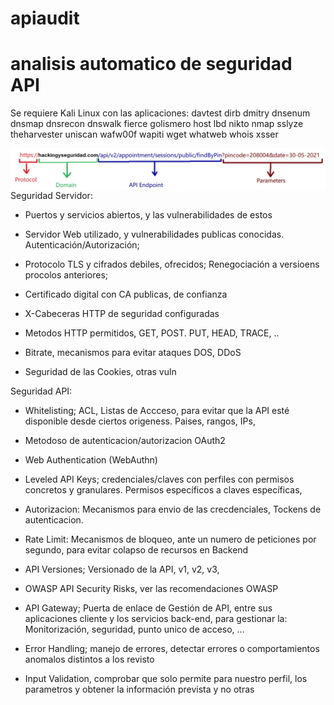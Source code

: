 # apiaudit

# analisis automatico de seguridad API

Se requiere Kali Linux con las aplicaciones: davtest dirb dmitry dnsenum dnsmap dnsrecon dnswalk fierce golismero host lbd nikto nmap sslyze theharvester uniscan wafw00f wapiti wget whatweb whois xsser


<img style="float:left" alt="API sintaxis" src="https://github.com/hackingyseguridad/apiaudit/blob/main/api.png">

Seguridad Servidor: 

- Puertos y servicios abiertos, y las vulnerabilidades de estos

- Servidor Web utilizado, y vulnerabilidades publicas conocidas. Autenticación/Autorización;

- Protocolo TLS y cifrados debiles, ofrecidos; Renegociación a versioens procolos anteriores;

- Certificado digital con CA publicas, de confianza

- X-Cabeceras HTTP de seguridad configuradas

- Metodos HTTP permitidos, GET, POST. PUT, HEAD, TRACE, ..

- Bitrate, mecanismos para evitar ataques DOS, DDoS

- Seguridad de las Cookies, otras vuln

Seguridad API:

- Whitelisting; ACL, Listas de Accceso, para evitar que la API esté disponible desde ciertos origeness. Paises, rangos, IPs, 

- Metodoso de autenticacion/autorizacion OAuth2

- Web Authentication (WebAuthn)

- Leveled API Keys;  credenciales/claves con perfiles con permisos concretos y granulares. Permisos específicos a claves específicas, 

- Autorizacion: Mecanismos para envio de las crecdenciales, Tockens de autenticacion.

- Rate Limit: Mecanismos de bloqueo, ante un numero de peticiones por segundo, para  evitar colapso de recursos en Backend

- API Versiones; Versionado de la API, v1, v2, v3, 

- OWASP API Security Risks, ver las recomendaciones OWASP

- API Gateway;  Puerta de enlace de Gestión de API, entre sus aplicaciones cliente y los servicios back-end, para gestionar la: Monitorización, seguridad, punto unico de acceso, ... 

- Error Handling; manejo de errores, detectar errores o comportamientos anomalos distintos a los revisto

- Input Validation, comprobar que solo permite para nuestro perfil, los parametros y obtener la información prevista y no otras

